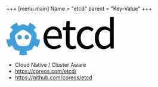 +++
[menu.main]
Name = "etcd"
parent = "Key-Value"
+++

![](https://github.com/coreos/etcd/raw/master/logos/etcd-horizontal-color.png)

- Cloud Native / Cluster Aware
- https://coreos.com/etcd/
- https://github.com/coreos/etcd

